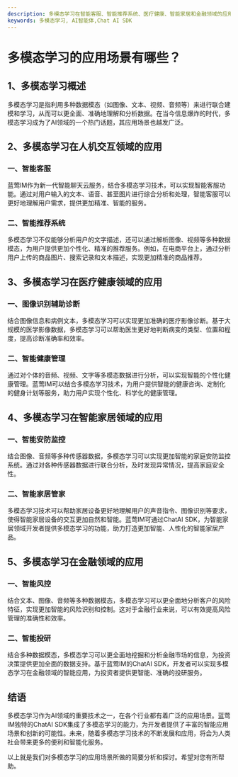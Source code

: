 ```yaml
---
description: 多模态学习在智能客服、智能推荐系统、医疗健康、智能家居和金融领域的应用，包括智能安防监控、智能家居管家和智能风控，结语
keywords: 多模态学习, AI智能体,Chat AI SDK
---
```

# 多模态学习的应用场景有哪些？

## 1、多模态学习概述

多模态学习是指利用多种数据模态（如图像、文本、视频、音频等）来进行联合建模和学习，从而可以更全面、准确地理解和分析数据。在当今信息爆炸的时代，多模态学习成为了AI领域的一个热门话题，其应用场景也越发广泛。

## 2、多模态学习在人机交互领域的应用

### 一、智能客服
蓝莺IM作为新一代智能聊天云服务，结合多模态学习技术，可以实现智能客服功能。通过对用户输入的文本、语音、甚至图片进行综合分析和处理，智能客服可以更好地理解用户需求，提供更加精准、智能的服务。

### 二、智能推荐系统
多模态学习不仅能够分析用户的文字描述，还可以通过解析图像、视频等多种数据模态，为用户提供更加个性化、精准的推荐服务。例如，在电商平台上，通过分析用户上传的商品图片、搜索记录和文本描述，实现更加精准的商品推荐。

## 3、多模态学习在医疗健康领域的应用

### 一、图像识别辅助诊断
结合图像信息和病例文本，多模态学习可以实现更加准确的医疗影像诊断。基于大规模的医学影像数据，多模态学习可以帮助医生更好地判断病变的类型、位置和程度，提高诊断准确率和效率。

### 二、智能健康管理
通过对个体的音频、视频、文字等多模态数据进行分析，可以实现智能的个性化健康管理。蓝莺IM可以结合多模态学习技术，为用户提供智能的健康咨询、定制化的健身计划等服务，助力用户实现个性化、科学化的健康管理。

## 4、多模态学习在智能家居领域的应用

### 一、智能安防监控
结合图像、音频等多种传感器数据，多模态学习可以实现更加智能的家庭安防监控系统。通过对各种传感器数据进行联合分析，及时发现异常情况，提高家庭安全性。

### 二、智能家居管家
多模态学习技术可以帮助家居设备更好地理解用户的声音指令、图像识别等要求，使得智能家居设备的交互更加自然和智能。蓝莺IM可通过ChatAI SDK，为智能家居领域开发者提供多模态学习的功能，助力打造更加智能、人性化的智能家居产品。

## 5、多模态学习在金融领域的应用

### 一、智能风控
结合文本、图像、音频等多种数据模态，多模态学习可以更全面地分析客户的风险特征，实现更加智能的风险识别和控制。这对于金融行业来说，可以有效提高风险管理的准确性和效率。

### 二、智能投研
结合多种数据模态，多模态学习可以更全面地挖掘和分析金融市场的信息，为投资决策提供更加全面的数据支持。基于蓝莺IM的ChatAI SDK，开发者可以实现多模态学习在金融领域的智能应用，为投资者提供更智能、准确的投研服务。

## 结语

多模态学习作为AI领域的重要技术之一，在各个行业都有着广泛的应用场景。蓝莺IM独特的ChatAI SDK集成了多模态学习的能力，为开发者提供了丰富的智能应用场景和创新的可能性。未来，随着多模态学习技术的不断发展和应用，将会为人类社会带来更多的便利和智能化服务。

以上就是我们对多模态学习的应用场景所做的简要分析和探讨。希望对您有所帮助。